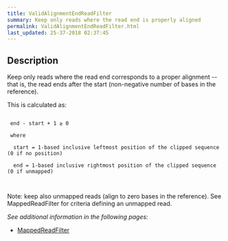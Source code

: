 ```yaml
---
title: ValidAlignmentEndReadFilter
summary: Keep only reads where the read end is properly aligned
permalink: ValidAlignmentEndReadFilter.html
last_updated: 25-37-2018 02:37:45
---
```


## Description

Keep only reads where the read end corresponds to a proper alignment -- that is, the read ends after the start
 (non-negative number of bases in the reference).

 <p>This is calculated as:</p>

 <p>
 <code>
 end - start + 1 &ge; 0<br>
 where<br>
  start = 1-based inclusive leftmost position of the clipped sequence (0 if no position)<br>
  end = 1-based inclusive rightmost position of the clipped sequence (0 if unmapped)<br>
 </code>
 </p>

 <p>Note: keep also unmapped reads (align to zero bases in the reference). See MappedReadFilter for criteria defining an unmapped read.</p>

<i>See additional information in the following pages:</i>

- [MappedReadFilter](MappedReadFilter.html)

